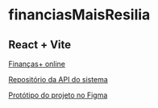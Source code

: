 # financiasMaisResilia

## React + Vite

[Finanças+ online](https://financasmais.vercel.app/)

[Repositório da API do sistema](https://github.com/Thzzao/FinanciasMais_API_Resilia)

[Protótipo do projeto no Figma](https://www.figma.com/file/pt90KkTffFctZgWpzdiiBb/Finan%C3%A7as%2B?node-id=23%3A78&mode=dev)
